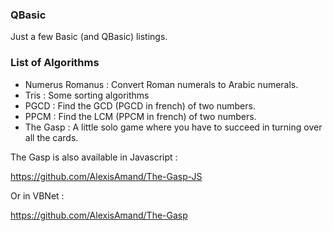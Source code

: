 ### QBasic

Just a few Basic (and QBasic) listings.

### List of Algorithms

- Numerus Romanus : Convert Roman numerals to Arabic numerals.
- Tris : Some sorting algorithms
- PGCD : Find the GCD (PGCD in french) of two numbers.
- PPCM : Find the LCM (PPCM in french) of two numbers.
- The Gasp : A little solo game where you have to succeed in turning over all the cards.

The Gasp is also available in Javascript :

https://github.com/AlexisAmand/The-Gasp-JS

Or in VBNet :

https://github.com/AlexisAmand/The-Gasp

